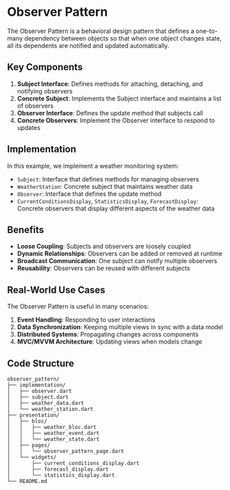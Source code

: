 # Observer Pattern

The Observer Pattern is a behavioral design pattern that defines a one-to-many dependency between objects so that when one object changes state, all its dependents are notified and updated automatically.

## Key Components

1. **Subject Interface**: Defines methods for attaching, detaching, and notifying observers
2. **Concrete Subject**: Implements the Subject interface and maintains a list of observers
3. **Observer Interface**: Defines the update method that subjects call
4. **Concrete Observers**: Implement the Observer interface to respond to updates

## Implementation

In this example, we implement a weather monitoring system:

- `Subject`: Interface that defines methods for managing observers
- `WeatherStation`: Concrete subject that maintains weather data
- `Observer`: Interface that defines the update method
- `CurrentConditionsDisplay`, `StatisticsDisplay`, `ForecastDisplay`: Concrete observers that display different aspects of the weather data

## Benefits

- **Loose Coupling**: Subjects and observers are loosely coupled
- **Dynamic Relationships**: Observers can be added or removed at runtime
- **Broadcast Communication**: One subject can notify multiple observers
- **Reusability**: Observers can be reused with different subjects

## Real-World Use Cases

The Observer Pattern is useful in many scenarios:

1. **Event Handling**: Responding to user interactions
2. **Data Synchronization**: Keeping multiple views in sync with a data model
3. **Distributed Systems**: Propagating changes across components
4. **MVC/MVVM Architecture**: Updating views when models change

## Code Structure

```
observer_pattern/
├── implementation/
│   ├── observer.dart
│   ├── subject.dart
│   ├── weather_data.dart
│   └── weather_station.dart
├── presentation/
│   ├── bloc/
│   │   ├── weather_bloc.dart
│   │   ├── weather_event.dart
│   │   └── weather_state.dart
│   ├── pages/
│   │   └── observer_pattern_page.dart
│   └── widgets/
│       ├── current_conditions_display.dart
│       ├── forecast_display.dart
│       └── statistics_display.dart
└── README.md
```
